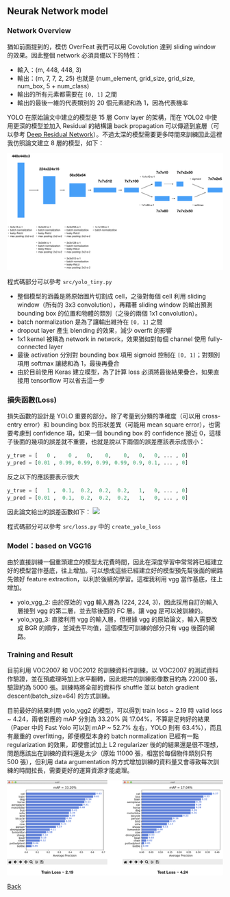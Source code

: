 ## Neurak Network model

### Network Overview

猶如前面提到的，模仿 OverFeat 我們可以用 Covolution 達到 sliding window 的效果。因此整個 network 必須具備以下的特性：
- 輸入：(m, 448, 448, 3)
- 輸出：(m, 7, 7, 2, 25) 也就是 (num_element, grid_size, grid_size, num_box, 5 + num_class)
- 輸出的所有元素都需要在 `[0, 1]` 之間 
- 輸出的最後一維的代表類別的 20 個元素總和為 1，因為代表機率

YOLO 在原始論文中建立的模型是 15 層 Conv layer 的架構，而在 YOLO2 中使用更深的模型並加入 Residual 的結構讓 back propagation 可以傳遞到底層（可以參考 [Deep Residual Network](https://arxiv.org/abs/1512.03385)）。不過太深的模型需要更多時間來訓練因此這裡我仿照論文建立 8 層的模型，如下：

![yolo_tiny_model](./images/yolo_tiny.png)

程式碼部分可以參考 `src/yolo_tiny.py`

- 整個模型的涵義是將原始圖片切割成 cell，之後對每個 cell 利用 sliding window（所有的 3x3 convolution），再藉著 sliding window 的輸出預測 bounding box 的位置和物體的類別（之後的兩個 1x1 convolution）。
- batch normalization 是為了讓輸出維持在 `[0, 1]` 之間
- dropout layer 產生 blending 的效果，減少 overfit 的影響
- 1x1 kernel 被稱為 network in network，效果猶如對每個 channel 使用 fully-connected layer
- 最後 activation 分別對 bounding box 項用 sigmoid 控制在 `[0, 1]`；對類別項用 softmax 讓總和為 1，最後再疊合
- 由於目前使用 Keras 建立模型，為了計算 loss 必須將最後結果疊合，如果直接用 tensorflow 可以省去這一步


### 損失函數(Loss)

損失函數的設計是 YOLO 重要的部分。除了考量到分類的準確度（可以用 cross-entry error）和 bounding box 的形狀差異（可能用 mean square error），也需要考慮到 confidence 項，如果一個 bounding box 的 confidence 接近 0，這樣子後面的幾項的誤差就不重要，也就是說以下兩個的誤差應該表示成很小：
```python
y_true = [   0 ,    0 ,   0,    0,    0,   0,   0, ... , 0]
y_pred = [0.01 , 0.99, 0.99, 0.99, 0.99, 0.9, 0.1, ... , 0]
```
反之以下的應該要表示很大
```python
y_true = [   1 ,  0.1,  0.2,  0.2,  0.2,   1,   0, ... , 0]
y_pred = [0.01 ,  0.1,  0.2,  0.2,  0.2,   1,   0, ... , 0]
```

因此論文給出的誤差函數如下：
![](./images/yolo_loss)

程式碼部分可以參考 `src/loss.py` 中的 `create_yolo_loss`


### Model：based on VGG16
由於直接訓練一個重頭建立的模型太花費時間，因此在深度學習中常常將已經建立好的模型當作基底，往上增加。可以想成這些已經建立好的模型預先幫後面的網路先做好 feature extraction，以利於後續的學習。這裡我利用 vgg 當作基底，往上增加。

- yolo_vgg_2: 由於原始的 vgg 輸入層為 (224, 224, 3)，因此採用自訂的輸入層接到 vgg 的第二層，並去除後面的 FC 層。讓 vgg 是可以被訓練的。
- yolo_vgg_3: 直接利用 vgg 的輸入層，但根據 vgg 的原始論文，輸入需要改成 BGR 的順序，並減去平均值，這個模型可訓練的部分只有 vgg 後面的網路。

### Training and Result

目前利用 VOC2007 和 VOC2012 的訓練資料作訓練，以 VOC2007 的測試資料作驗證，並在預處理時加上水平翻轉，因此總共的訓練影像數目約為 22000 張，驗證約為 5000 張。訓練時將全部的資料作 shuffle 並以 batch gradient descent(batch_size=64) 的方式訓練。

目前最好的結果利用 yolo_vgg2 的模型，可以得到 train loss ~ 2.19 時 valid loss ~ 4.24，兩者對應的 mAP 分別為 33.20% 與 17.04%，不算是足夠好的結果（Paper 中的 Fast Yolo 可以到 mAP ~ 52.7% 左右，YOLO 則有 63.4%），而且有嚴重的 overfitting，即便模型本身的 batch normalization 已經有一點 regularization 的效果，即使嘗試加上 L2 regularizer 後的的結果還是很不理想，問題應該出在訓練的資料還是太少（原始 11000 張，相當於每個物件類別只有 500 張），但利用 data argumentation 的方式增加訓練的資料量又會導致每次訓練的時間拉長，需要更好的運算資源才能處理。

![](./images/result.png)

[Back](../README.md)
